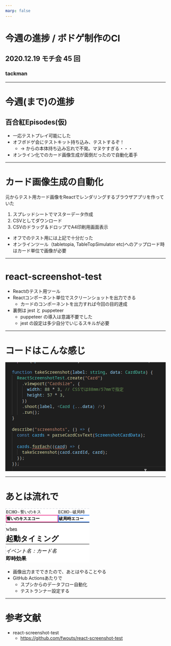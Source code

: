 ```yaml
---
marp: false
---
```


# 今週の進捗 / ボドゲ制作のCI

## 2020.12.19 モチ会 45 回

### tackman

---

# 今週(まで)の進捗

## 百合紅Episodes(仮)

- 一応テストプレイ可能にした
- オフボドゲ会にテストキット持ち込み、テストするぞ！
  - → からの本体持ち込み忘れで不発。マヌケすぎる・・・
- オンライン化でのカード画像生成が面倒だったので自動化着手

---

# カード画像生成の自動化

元からテスト用カード画像をReactでレンダリングするブラウザアプリを作っていた

1. スプレッドシートでマスターデータ作成
2. CSVとしてダウンロード
3. CSVのドラッグ＆ドロップでA4印刷用画面表示

- オフでのテスト用には上記で十分だった
- オンラインツール（tabletopia, TableTopSimulator etc)へのアップロード時はカード単位で画像が必要

---

# react-screenshot-test

- Reactのテスト用ツール
- Reactコンポーネント単位でスクリーンショットを出力できる
  - カードのコンポーネントを出力すれば今回の目的達成
- 裏側は jest と puppeteer
  - puppeteer の導入は意識不要でした
  - jest の設定は多少自分でいじるスキルが必要

---

# コードはこんな感じ


![](./code.png)

---

# あとは流れで

![](./screenshot.png)

- 画像出力までできたので、あとはやることやる
- GitHub Actionsあたりで
  - スプシからのデータフロー自動化
  - テストランナー設定する

---

# 参考文献

- react-screenshot-test
  - https://github.com/fwouts/react-screenshot-test